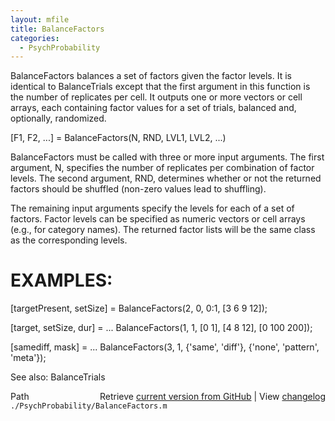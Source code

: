 ```yaml
---
layout: mfile
title: BalanceFactors
categories:
  - PsychProbability
---
```


BalanceFactors balances a set of factors given the factor levels.  It is
identical to BalanceTrials except that the first argument in this
function is the number of replicates per cell.  It outputs one or more
vectors or cell arrays, each containing factor values for a set of
trials, balanced and, optionally, randomized.

\[F1, F2, ...\] = BalanceFactors\(N, RND, LVL1, LVL2, ...\)

BalanceFactors must be called with three or more input arguments.  The
first argument, N, specifies the number of replicates per combination of
factor levels.  The second argument, RND, determines whether or not the
returned factors should be shuffled \(non\-zero values lead to shuffling\).

The remaining input arguments specify the levels for each of a set of
factors.  Factor levels can be specified as numeric vectors or cell
arrays \(e.g., for category names\).  The returned factor lists will be the
same class as the corresponding levels.

# EXAMPLES:

 \[targetPresent, setSize\] = BalanceFactors\(2, 0, 0:1, \[3 6 9 12\]\);

 \[target, setSize, dur\] = ...
    BalanceFactors\(1, 1, \[0 1\], \[4 8 12\], \[0 100 200\]\);

 \[samediff, mask\] = ...
    BalanceFactors\(3, 1, \{'same', 'diff'\}, \{'none', 'pattern', 'meta'\}\);

See also: BalanceTrials


<div class="code_header" style="text-align:right;">
  <span style="float:left;">Path&nbsp;&nbsp;</span> <span class="counter">Retrieve <a href=
  "https://raw.github.com/Psychtoolbox-3/Psychtoolbox-3/beta/./PsychProbability/BalanceFactors.m">current version from GitHub</a> | View <a href=
  "https://github.com/Psychtoolbox-3/Psychtoolbox-3/commits/beta/./PsychProbability/BalanceFactors.m">changelog</a></span>
</div>
<div class="code">
  <code>./PsychProbability/BalanceFactors.m</code>
</div>
